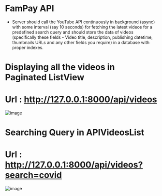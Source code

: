 # FamPay API 
- Server should call the YouTube API continuously in background (async) with some interval (say 10 seconds) for fetching the latest videos for a predefined search query and should store the data of videos (specifically these fields - Video title, description, publishing datetime, thumbnails URLs and any other fields you require) in a database with proper indexes.

# Displaying all the videos in Paginated ListView
# Url  : http://127.0.0.1:8000/api/videos
![image](https://user-images.githubusercontent.com/21499789/91182615-02be4500-e708-11ea-85e8-598f665213ae.png)

# Searching Query in APIVideosList
# Url : http://127.0.0.1:8000/api/videos?search=covid
![image](https://user-images.githubusercontent.com/21499789/91182829-503ab200-e708-11ea-8bdf-7c52591d7c57.png)

